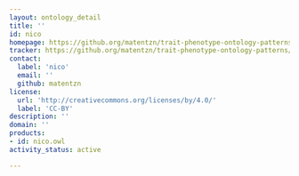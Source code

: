 ```yaml
---
layout: ontology_detail
title: ''
id: nico
homepage: https://github.org/matentzn/trait-phenotype-ontology-patterns/
tracker: https://github.org/matentzn/trait-phenotype-ontology-patterns/issues
contact:
  label: 'nico'
  email: ''
  github: matentzn
license:
  url: 'http://creativecommons.org/licenses/by/4.0/'
  label: 'CC-BY'
description: ''
domain: ''
products:
- id: nico.owl
activity_status: active

---
```


